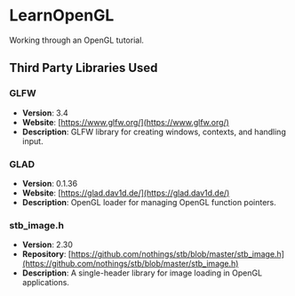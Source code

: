 # LearnOpenGL

Working through an OpenGL tutorial.

## Third Party Libraries Used

### GLFW
- **Version**: 3.4
- **Website**: [https://www.glfw.org/](https://www.glfw.org/)
- **Description**: GLFW library for creating windows, contexts, and handling input.

### GLAD
- **Version**: 0.1.36
- **Website**: [https://glad.dav1d.de/](https://glad.dav1d.de/)
- **Description**: OpenGL loader for managing OpenGL function pointers.

### stb_image.h
- **Version**: 2.30
- **Repository**: [https://github.com/nothings/stb/blob/master/stb_image.h](https://github.com/nothings/stb/blob/master/stb_image.h)
- **Description**: A single-header library for image loading in OpenGL applications.